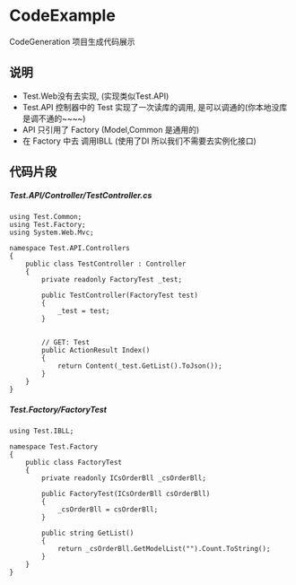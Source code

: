 # CodeExample
CodeGeneration 项目生成代码展示 

## 说明
- Test.Web没有去实现, (实现类似Test.API)
- Test.API 控制器中的 Test 实现了一次读库的调用, 是可以调通的(你本地没库是调不通的~~~~)
- API 只引用了 Factory (Model,Common 是通用的) 
- 在 Factory 中去 调用IBLL (使用了DI 所以我们不需要去实例化接口)

## 代码片段
##### Test.API/Controller/TestController.cs
```
using Test.Common;
using Test.Factory;
using System.Web.Mvc;

namespace Test.API.Controllers
{
    public class TestController : Controller
    {
        private readonly FactoryTest _test;

        public TestController(FactoryTest test)
        {
            _test = test;
        }


        // GET: Test
        public ActionResult Index()
        {
            return Content(_test.GetList().ToJson());
        }
    }
}

```

##### Test.Factory/FactoryTest
```
using Test.IBLL;

namespace Test.Factory
{
    public class FactoryTest
    {
        private readonly ICsOrderBll _csOrderBll;

        public FactoryTest(ICsOrderBll csOrderBll)
        {
            _csOrderBll = csOrderBll;
        }

        public string GetList()
        {
            return _csOrderBll.GetModelList("").Count.ToString();
        }
    }
}
```


